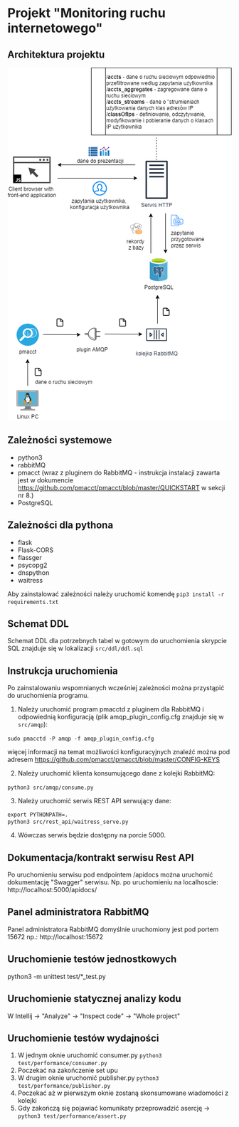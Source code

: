 # Projekt "Monitoring ruchu internetowego"

## Architektura projektu 

<p align="center">
  <img src="https://github.com/szymonsadowski3/odis/blob/master/doc/img/diagram.png">
</p>

## Zależności systemowe

- python3
- rabbitMQ
- pmacct (wraz z pluginem do RabbitMQ - instrukcja instalacji zawarta jest w dokumencie https://github.com/pmacct/pmacct/blob/master/QUICKSTART w sekcji nr 8.)
- PostgreSQL

## Zależności dla pythona

- flask
- Flask-CORS
- flassger
- psycopg2
- dnspython
- waitress

Aby zainstalować zależności należy uruchomić komendę `pip3 install -r requirements.txt`

## Schemat DDL

Schemat DDL dla potrzebnych tabel w gotowym do uruchomienia skrypcie SQL znajduje się w lokalizacji `src/ddl/ddl.sql`

## Instrukcja uruchomienia

Po zainstalowaniu wspomnianych wcześniej zależności można przystąpić do uruchomienia programu.

1. Należy uruchomić program pmacctd z pluginem dla RabbitMQ i odpowiednią konfiguracją (plik amqp_plugin_config.cfg znajduje się w `src/amqp`):

`sudo pmacctd -P amqp -f amqp_plugin_config.cfg` 

więcej informacji na temat możliwości konfiguracyjnych znaleźć można pod adresem https://github.com/pmacct/pmacct/blob/master/CONFIG-KEYS

2. Należy uruchomić klienta konsumującego dane z kolejki RabbitMQ:

`python3 src/amqp/consume.py`

3. Należy uruchomić serwis REST API serwujący dane:

```
export PYTHONPATH=.
python3 src/rest_api/waitress_serve.py
```

4. Wówczas serwis będzie dostępny na porcie 5000.

## Dokumentacja/kontrakt serwisu Rest API

Po uruchomieniu serwisu pod endpointem /apidocs można uruchomić dokumentację "Swagger" serwisu.
Np. po uruchomieniu na localhoscie: http://localhost:5000/apidocs/

## Panel administratora RabbitMQ

Panel administratora RabbitMQ domyślnie uruchomiony jest pod portem 15672 np.:
http://localhost:15672

## Uruchomienie testów jednostkowych

python3 -m unittest test/*_test.py

## Uruchomienie statycznej analizy kodu

W Intellij -> "Analyze" -> "Inspect code" -> "Whole project"


## Uruchomienie testów wydajności

1. W jednym oknie uruchomić consumer.py `python3 test/performance/consumer.py`
2. Poczekać na zakończenie set upu
3. W drugim oknie uruchomić publisher.py `python3 test/performance/publisher.py`
4. Poczekać aż w pierwszym oknie zostaną skonsumowane wiadomości z kolejki
5. Gdy zakończą się pojawiać komunikaty przeprowadzić asercję -> `python3 test/performance/assert.py`
